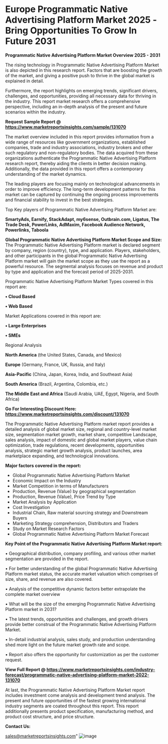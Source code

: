 # Europe Programmatic Native Advertising Platform Market 2025 -Bring Opportunities To Grow In Future 2031

<Strong> Programmatic Native Advertising Platform Market Overview 2025 - 2031</strong>

The rising technology in Programmatic Native Advertising Platform Market is also depicted in this research report. Factors that are boosting the growth of the market, and giving a positive push to thrive in the global market is explained in detail.

Furthermore, the report highlights on emerging trends, significant drivers, challenges, and opportunities, providing all necessary data for thriving in the industry. This report market research offers a comprehensive perspective, including an in-depth analysis of the present and future scenarios within the industry.

<strong>Request Sample Report @ <a href=https://www.marketreportsinsights.com/sample/131070>https://www.marketreportsinsights.com/sample/131070</a></strong>

The market overview included in this report provides information from a wide range of resources like government organizations, established companies, trade and industry associations, industry brokers and other such regulatory and non-regulatory bodies. The data acquired from these organizations authenticate the Programmatic Native Advertising Platform research report, thereby aiding the clients in better decision making. Additionally, the data provided in this report offers a contemporary understanding of the market dynamics.

The leading players are focusing mainly on technological advancements in order to improve efficiency. The long-term development patterns for this market can be captured by continuing the ongoing process improvements and financial stability to invest in the best strategies.

Top Key players of Programmatic Native Advertising Platform Market are:

<strong>SmartyAds, Earnify, StackAdapt, my6sense, Outbrain.com, Ligatus, The Trade Desk, PowerLinks, AdMaxim, Facebook Audience Network, Powerlinks, Taboola</strong>

<strong><b>Global Programmatic Native Advertising Platform Market Scope and Size:</b></strong>
The Programmatic Native Advertising Platform market is declared segment by company, region (country), type, and application. Players, stakeholders, and other participants in the global Programmatic Native Advertising Platform market will gain the market scope as they use the report as a powerful resource. The segmental analysis focuses on revenue and product by type and application and the forecast period of 2025-2031.

Programmatic Native Advertising Platform Market Types covered in this report are:

<strong>• Cloud Based

• Web Based</strong>

Market Applications covered in this report are:

<strong>• Large Enterprises

• SMEs</strong> 

Regional Analysis

<strong>North America</strong> (the United States, Canada, and Mexico)

<strong>Europe</strong> (Germany, France, UK, Russia, and Italy)

<strong>Asia-Pacific</strong> (China, Japan, Korea, India, and Southeast Asia)

<strong>South America</strong> (Brazil, Argentina, Colombia, etc.)

<strong>The Middle East and Africa</strong> (Saudi Arabia, UAE, Egypt, Nigeria, and South Africa)

<strong>Go For Interesting Discount Here: <a href=https://www.marketreportsinsights.com/discount/131070>https://www.marketreportsinsights.com/discount/131070</a></strong>

The Programmatic Native Advertising Platform market report provides a detailed analysis of global market size, regional and country-level market size, segmentation market growth, market share, competitive Landscape, sales analysis, impact of domestic and global market players, value chain optimization, trade regulations, recent developments, opportunities analysis, strategic market growth analysis, product launches, area marketplace expanding, and technological innovations.

<strong><b>Major factors covered in the report:</b></strong>
<ul>
  <li>Global Programmatic Native Advertising Platform Market </li>
  <li>Economic Impact on the Industry</li>
  <li>Market Competition in terms of Manufacturers</li>
  <li>Production, Revenue (Value) by geographical segmentation</li>
  <li>Production, Revenue (Value), Price Trend by Type</li>
  <li>Market Analysis by Application</li>
  <li>Cost Investigation</li>
  <li>Industrial Chain, Raw material sourcing strategy and Downstream Buyers</li>
  <li>Marketing Strategy comprehension, Distributors and Traders</li>
  <li>Study on Market Research Factors</li>
  <li>Global Programmatic Native Advertising Platform Market Forecast</li>
</ul>

<strong><b>Key Point of the Programmatic Native Advertising Platform Market report:</b></strong>

• Geographical distribution, company profiling, and various other market segmentation are provided in the report.

• For better understanding of the global Programmatic Native Advertising Platform market status, the accurate market valuation which comprises of size, share, and revenue are also covered.

• Analysis of the competitive dynamic factors better extrapolate the complete market overview

• What will be the size of the emerging Programmatic Native Advertising Platform market in 2031?

• The latest trends, opportunities and challenges, and growth drivers provide better construal of the Programmatic Native Advertising Platform Market.

• In-detail industrial analysis, sales study, and production understanding shed more light on the future market growth rate and scope.

• Report also offers the opportunity for customization as per the customer request.

<strong><b>View Full Report @ <a href=https://www.marketreportsinsights.com/industry-forecast/programmatic-native-advertising-platform-market-2022-131070>https://www.marketreportsinsights.com/industry-forecast/programmatic-native-advertising-platform-market-2022-131070</a></b></strong>


At last, the Programmatic Native Advertising Platform Market report includes investment come analysis and development trend analysis. The present and future opportunities of the fastest growing international industry segments are coated throughout this report. This report additionally presents product specification, manufacturing method, and product cost structure, and price structure.

<strong>Contact Us:</strong>

sales@marketreportsinsights.com"
![image](https://github.com/user-attachments/assets/ff1a42e2-9921-4a6b-b391-349057575af3)
